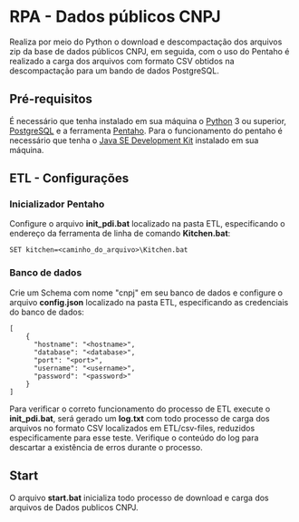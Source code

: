 # RPA - Dados públicos CNPJ

Realiza por meio do Python o download e descompactação dos arquivos zip da base de dados públicos CNPJ, em seguida, com o uso do Pentaho é realizado a carga dos arquivos com formato CSV obtidos na descompactação para um bando de dados PostgreSQL.

## Pré-requisitos
É necessário que tenha instalado em sua máquina o [Python](https://www.python.org/downloads/) 3 ou superior, [PostgreSQL](https://www.postgresql.org/download/) e a ferramenta [Pentaho](https://sourceforge.net/projects/pentaho/). Para o funcionamento do pentaho é necessário que tenha o [Java SE Development Kit](https://www.oracle.com/br/java/technologies/javase/javase-jdk8-downloads.html) instalado em sua máquina.

## ETL - Configurações

### Inicializador Pentaho
Configure o arquivo **init_pdi.bat** localizado na pasta ETL, especificando o endereço da ferramenta de linha de comando **Kitchen.bat**:
```
SET kitchen=<caminho_do_arquivo>\Kitchen.bat
```

### Banco de dados
Crie um Schema com nome "cnpj" em seu banco de dados e configure o arquivo **config.json** localizado na pasta ETL, especificando as credenciais do banco de dados:
```
[
    {
      "hostname": "<hostname>",
      "database": "<database>",
      "port": "<port>",
      "username": "<username>",
      "password": "<password>"
    }
]
```

Para verificar o correto funcionamento do processo de ETL execute o **init_pdi.bat**, será gerado um **log.txt** com todo processo 
de carga dos arquivos no formato CSV localizados em ETL/csv-files, reduzidos especificamente para esse teste. Verifique o conteúdo do log para descartar
a existência de erros durante o processo.

## Start
O arquivo **start.bat** inicializa todo processo de download e carga dos arquivos de Dados publicos CNPJ.
